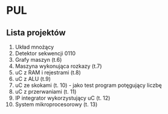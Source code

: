 # PUL
## Lista projektów

1. Układ mnożący
2. Detektor sekwencji 0110
3. Grafy maszyn (t.6)
4. Maszyna wykonująca rozkazy (t.7)
5. uC z RAM i rejestrami (t.8)
6. uC z ALU (t.9)
7. uC ze skokami (t. 10) - jako test program potęgujący liczbę
8. uC z przerwaniami (t. 11)
9. IP integrator wykorzystujący uC (t. 12)
10. System mikroprocesorowy (t. 13)
